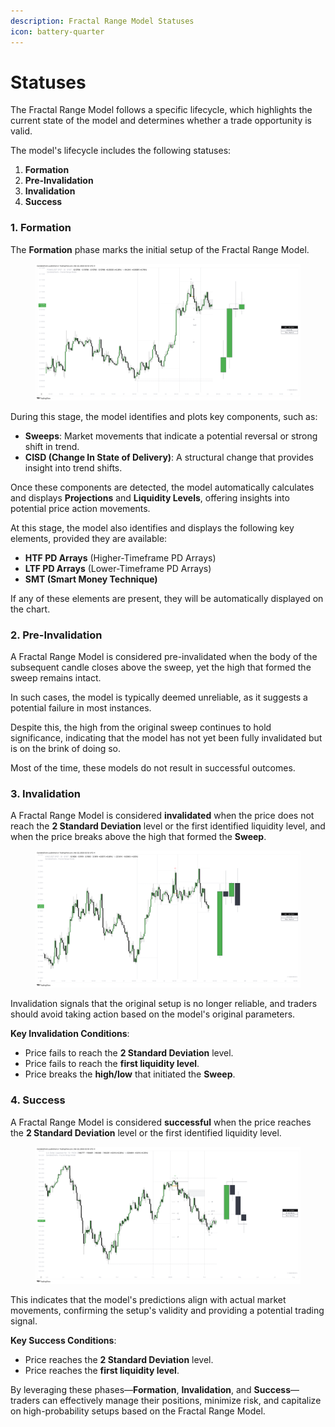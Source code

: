 ```yaml
---
description: Fractal Range Model Statuses
icon: battery-quarter
---
```


# Statuses

The Fractal Range Model follows a specific lifecycle, which highlights the current state of the model and determines whether a trade opportunity is valid.&#x20;

The model's lifecycle includes the following statuses:

1. **Formation**
2. **Pre-Invalidation**
3. **Invalidation**
4. **Success**

### **1. Formation**

The **Formation** phase marks the initial setup of the Fractal Range Model.&#x20;

<figure><img src="../../.gitbook/assets/docs-frm-006.png" alt=""><figcaption></figcaption></figure>

During this stage, the model identifies and plots key components, such as:

* **Sweeps**: Market movements that indicate a potential reversal or strong shift in trend.
* **CISD (Change In State of Delivery)**: A structural change that provides insight into trend shifts.

Once these components are detected, the model automatically calculates and displays **Projections** and **Liquidity Levels**, offering insights into potential price action movements.

At this stage, the model also identifies and displays the following key elements, provided they are available:

* **HTF PD Arrays** (Higher-Timeframe PD Arrays)
* **LTF PD Arrays** (Lower-Timeframe PD Arrays)
* **SMT (Smart Money Technique)**

If any of these elements are present, they will be automatically displayed on the chart.

### **2. Pre-Invalidation**

A Fractal Range Model is considered pre-invalidated when the body of the subsequent candle closes above the sweep, yet the high that formed the sweep remains intact.&#x20;

In such cases, the model is typically deemed unreliable, as it suggests a potential failure in most instances.&#x20;

Despite this, the high from the original sweep continues to hold significance, indicating that the model has not yet been fully invalidated but is on the brink of doing so.&#x20;

Most of the time, these models do not result in successful outcomes.

### **3. Invalidation**

A Fractal Range Model is considered **invalidated** when the price does not reach the **2 Standard Deviation** level or the first identified liquidity level, and when the price breaks above the high that formed the **Sweep**.&#x20;

<figure><img src="../../.gitbook/assets/docs-frm-005.png" alt=""><figcaption></figcaption></figure>

Invalidation signals that the original setup is no longer reliable, and traders should avoid taking action based on the model's original parameters.

**Key Invalidation Conditions**:

* Price fails to reach the **2 Standard Deviation** level.
* Price fails to reach the **first liquidity level**.
* Price breaks the **high/low** that initiated the **Sweep**.

### **4. Success**

A Fractal Range Model is considered **successful** when the price reaches the **2 Standard Deviation** level or the first identified liquidity level.&#x20;

<figure><img src="../../.gitbook/assets/docs-frm-003.png" alt=""><figcaption></figcaption></figure>

This indicates that the model's predictions align with actual market movements, confirming the setup's validity and providing a potential trading signal.

**Key Success Conditions**:

* Price reaches the **2 Standard Deviation** level.
* Price reaches the **first liquidity level**.

By leveraging these phases—**Formation**, **Invalidation**, and **Success**—traders can effectively manage their positions, minimize risk, and capitalize on high-probability setups based on the Fractal Range Model.
